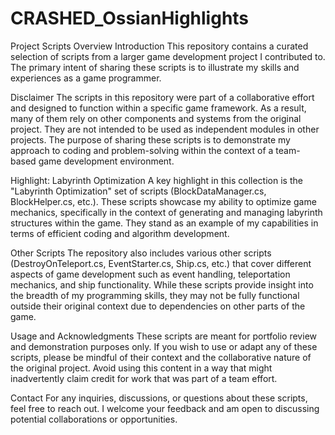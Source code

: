 # CRASHED_OssianHighlights
 
Project Scripts Overview
Introduction
This repository contains a curated selection of scripts from a larger game development project I contributed to. The primary intent of sharing these scripts is to illustrate my skills and experiences as a game programmer.

Disclaimer
The scripts in this repository were part of a collaborative effort and designed to function within a specific game framework. As a result, many of them rely on other components and systems from the original project. They are not intended to be used as independent modules in other projects. The purpose of sharing these scripts is to demonstrate my approach to coding and problem-solving within the context of a team-based game development environment.

Highlight: Labyrinth Optimization
A key highlight in this collection is the "Labyrinth Optimization" set of scripts (BlockDataManager.cs, BlockHelper.cs, etc.). These scripts showcase my ability to optimize game mechanics, specifically in the context of generating and managing labyrinth structures within the game. They stand as an example of my capabilities in terms of efficient coding and algorithm development.

Other Scripts
The repository also includes various other scripts (DestroyOnTeleport.cs, EventStarter.cs, Ship.cs, etc.) that cover different aspects of game development such as event handling, teleportation mechanics, and ship functionality. While these scripts provide insight into the breadth of my programming skills, they may not be fully functional outside their original context due to dependencies on other parts of the game.

Usage and Acknowledgments
These scripts are meant for portfolio review and demonstration purposes only. If you wish to use or adapt any of these scripts, please be mindful of their context and the collaborative nature of the original project. Avoid using this content in a way that might inadvertently claim credit for work that was part of a team effort.

Contact
For any inquiries, discussions, or questions about these scripts, feel free to reach out. I welcome your feedback and am open to discussing potential collaborations or opportunities.